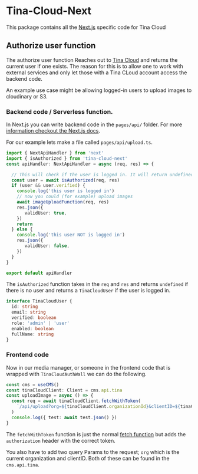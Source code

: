 # Tina-Cloud-Next
This package contains all the [Next.js](https://nextjs.org/) specific code for Tina Cloud

## Authorize user function

The authorize user function Reaches out to [Tina Cloud](https://tina.io/cloud/) and returns the current user if one exists. The reason for this is to allow one to work with external services and only let those with a Tina CLoud account access the backend code.

An example use case might be allowing logged-in users to upload images to cloudinary or S3.

### Backend code / Serverless function.

In Next.js you can write backend code in the `pages/api/` folder. For more [information checkout the Next.js docs](https://nextjs.org/docs/api-routes/introduction).

For our example lets make a file called `pages/api/upload.ts`. 

```ts
import { NextApiHandler } from 'next'
import { isAuthorized } from 'tina-cloud-next'
const apiHandler: NextApiHandler = async (req, res) => {

  // This will check if the user is logged in. It will return undefined if the user token is not valid
  const user = await isAuthorized(req, res)
  if (user && user.verified) {
    console.log('this user is logged in')
    // now you could (for example) upload images
    await imageUploadFunction(req, res)
    res.json({
       validUser: true,
    })
    return
  } else {
    console.log('this user NOT is logged in')
    res.json({
       validUser: false,
    })
  }
}

export default apiHandler
```

The `isAuthorized` function takes in the `req` and `res` and returns `undefined` if there is no user and returns a `TinaCloudUser` if the user is logged in.

```ts
interface TinaCloudUser {
  id: string
  email: string
  verified: boolean
  role: 'admin' | 'user'
  enabled: boolean
  fullName: string
}
```

### Frontend code
Now in our media manager, or someone in the frontend code that is wrapped with `TinaCloudAuthWall` we can do the following.

```ts
const cms = useCMS()
const tinaCloudClient: Client = cms.api.tina
const uploadImage = async () => {
  const req = await tinaCloudClient.fetchWithToken(
    `/api/upload?org=${tinaCloudClient.organizationId}&clientID=${tinaCloudClient.clientId}`
  )
  console.log({ test: await test.json() })
}
```
The `fetchWithToken` function is just the normal [fetch function](https://developer.mozilla.org/en-US/docs/Web/API/Fetch_API/Using_Fetch) but adds the `authorization` header with the correct token.

You also have to add two query Params to the request; `org` which is the current organization and clientID. Both of these can be found in the `cms.api.tina`.